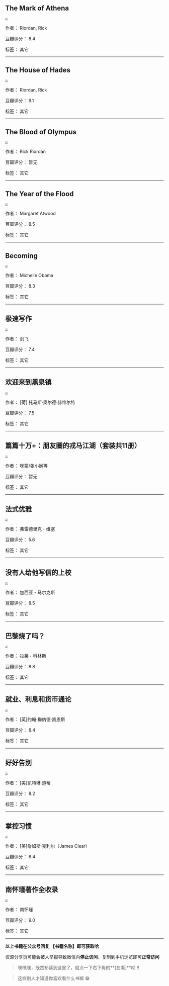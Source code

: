 ## The Mark of Athena

<img src="https://www.aibooks.cc/wp-content/uploads/2019/09/2019090107072128.jpg" style="zoom:50%;" />

作者： Riordan, Rick

豆瓣评分：  8.4

标签： 其它


---

## The House of Hades

<img src="https://www.aibooks.cc/wp-content/uploads/2019/09/2019090107001915.jpg" style="zoom:50%;" />

作者：  Riordan, Rick 

豆瓣评分：  9.1

标签： 其它


---

## The Blood of Olympus

<img src="https://www.aibooks.cc/wp-content/uploads/2019/09/2019090106530143.jpg" style="zoom:50%;" />

作者： Rick Riordan 

豆瓣评分：  暂无

标签： 其它


---

## The Year of the Flood

<img src="https://www.aibooks.cc/wp-content/uploads/2019/09/2019090106474768.jpg" style="zoom:50%;" />

作者： Margaret Atwood

豆瓣评分：  8.5

标签： 其它


---

## Becoming

<img src="https://www.aibooks.cc/wp-content/uploads/2019/09/2019090106413076.jpg" style="zoom:50%;" />

作者： Michelle Obama

豆瓣评分：  8.3

标签： 其它


---

## 极速写作

<img src="https://www.aibooks.cc/wp-content/uploads/2019/09/2019090106334356.jpg" style="zoom:50%;" />

作者： 剑飞

豆瓣评分：  7.4

标签： 其它


---

## 欢迎来到黑泉镇

<img src="https://www.aibooks.cc/wp-content/uploads/2019/09/2019090106262251.jpg" style="zoom:50%;" />

作者：  [荷] 托马斯·奥尔德·赫维尔特

豆瓣评分：  7.5

标签： 其它


---

## 篇篇十万+：朋友圈的戎马江湖（套装共11册）

<img src="https://www.aibooks.cc/wp-content/uploads/2019/09/2019090106185160.jpg" style="zoom:50%;" />

作者： 咪蒙/张小娴等

豆瓣评分：  暂无

标签： 其它


---

## 法式优雅

<img src="https://www.aibooks.cc/wp-content/uploads/2019/09/2019090106144525.jpg" style="zoom:50%;" />

作者： 弗雷德里克・维塞

豆瓣评分：  5.6

标签： 其它


---

## 没有人给他写信的上校

<img src="https://www.aibooks.cc/wp-content/uploads/2019/09/2019090106095665.jpg" style="zoom:50%;" />

作者： 加西亚・马尔克斯

豆瓣评分：  8.5

标签： 其它


---

## 巴黎烧了吗？

<img src="https://www.aibooks.cc/wp-content/uploads/2019/09/2019090106044553.jpg" style="zoom:50%;" />

作者： 拉莱・科林斯

豆瓣评分：  8.8

标签： 其它


---

## 就业、利息和货币通论

<img src="https://www.aibooks.cc/wp-content/uploads/2019/09/2019090105595247.jpg" style="zoom:50%;" />

作者： [英]约翰·梅纳德·凯恩斯

豆瓣评分：  8.4

标签： 其它


---

## 好好告别

<img src="https://www.aibooks.cc/wp-content/uploads/2019/09/2019090105530911.jpg" style="zoom:50%;" />

作者： [美]凯特琳·道蒂 

豆瓣评分：  8.2

标签： 其它


---

## 掌控习惯

<img src="https://www.aibooks.cc/wp-content/uploads/2019/09/2019090105454082.jpg" style="zoom:50%;" />

作者： [美]詹姆斯·克利尔（James Clear）

豆瓣评分：  8.4

标签： 其它


---

## 南怀瑾著作全收录

<img src="https://www.aibooks.cc/wp-content/uploads/2019/09/2019090105365186.jpg" style="zoom:50%;" />

作者： 南怀瑾

豆瓣评分：  9.0

标签： 其它


---


**以上书籍在公众号回复 【书籍名称】即可获取哈** 


资源分享页可能会被人举报导致微信内**停止访问**，复制到手机浏览即可**正常访问**


> 嘿嘿嘿，既然都读到这里了，就点一下右下角的**[在看]**呗 !!

> 

> 这样别人才知道你喜欢看什么书嘛 😁

